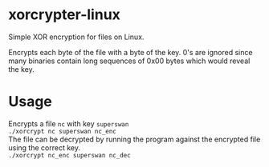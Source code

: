 # xorcrypter-linux
Simple XOR encryption for files on Linux.

Encrypts each byte of the file with a byte of the key. 0's are ignored since many binaries contain long sequences of 0x00 bytes which would reveal the key. 

# Usage
Encrypts a file ```nc``` with key ```superswan```
<br>
```./xorcrypt nc superswan nc_enc```
<br>
The file can be decrypted by running the program against the encrypted file using the correct key.
<br>
```./xorcrypt nc_enc superswan nc_dec```


